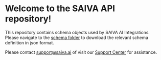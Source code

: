 # Welcome to the SAIVA API repository!

This repository contains schema objects used by SAIVA AI Integrations.
Please navigate to the [schema folder](http://https://github.com/saivaai/saiva-api/tree/dev/schema "schema folder") to download the relevant schema definition in json format. 

Please contact support@saiva.ai of visit our [Support Center](https://support.saiva.ai) for assistance. 

